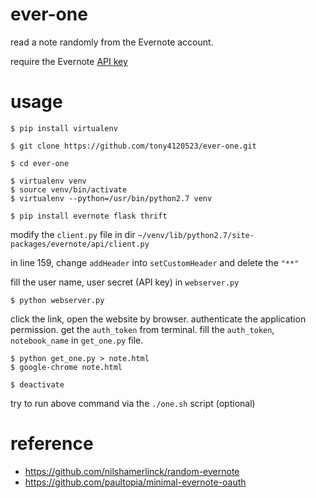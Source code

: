 # ever-one

read a note randomly from the Evernote account.

require the Evernote [API key](https://dev.evernote.com/)

# usage
```
$ pip install virtualenv
```
```
$ git clone https://github.com/tony4120523/ever-one.git
```
```
$ cd ever-one
```
```
$ virtualenv venv
$ source venv/bin/activate
$ virtualenv --python=/usr/bin/python2.7 venv
```
```
$ pip install evernote flask thrift
```
modify the `client.py` file in dir  `~/venv/lib/python2.7/site-packages/evernote/api/client.py` 

in line 159, change `addHeader` into `setCustomHeader` and delete the `"**"`

fill the user name, user secret (API key) in `webserver.py`
```
$ python webserver.py
```
click the link, open the website by browser.
authenticate the application permission.
get the `auth_token` from terminal.
fill the `auth_token`, `notebook_name` in `get_one.py` file.
```
$ python get_one.py > note.html
$ google-chrome note.html
```
```
$ deactivate
```
try to run above command via the `./one.sh` script (optional)
# reference
* https://github.com/nilshamerlinck/random-evernote
* https://github.com/paultopia/minimal-evernote-oauth
